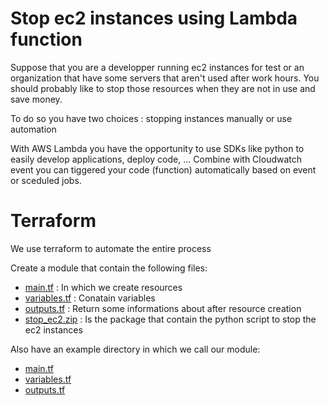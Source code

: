 # Stop ec2 instances using Lambda function

Suppose that you are a developper running ec2 instances for test or an organization that have some servers that aren't used after work hours. You should probably like to stop those resources when they are not in use and save money. 

To do so you have two choices : stopping instances manually or use automation

With AWS Lambda you have the opportunity to use SDKs like python to easily develop applications, deploy code, ...
Combine with Cloudwatch event you can tiggered your code (function) automatically based on event or sceduled jobs.

# Terraform

We use terraform to automate the entire process

Create a module that contain the following files:
- [main.tf](https://github.com/boubakr09/stopEC2/blob/master/main.tf) : In which we create resources
- [variables.tf](https://github.com/boubakr09/stopEC2/blob/master/variables.tf) : Conatain variables
- [outputs.tf](https://github.com/boubakr09/stopEC2/blob/master/outputs.tf) : Return some informations about after resource creation
- [stop_ec2.zip](https://github.com/boubakr09/stopEC2/blob/master/stop_ec2.zip) : Is the package that contain the python script to stop the ec2 instances

Also have an example directory in which we call our module:
- [main.tf](https://github.com/boubakr09/stopEC2/blob/master/example/main.tf)
- [variables.tf](https://github.com/boubakr09/stopEC2/blob/master/example/variables.tf)
- [outputs.tf](https://github.com/boubakr09/stopEC2/blob/master/example/outputs.tf)


